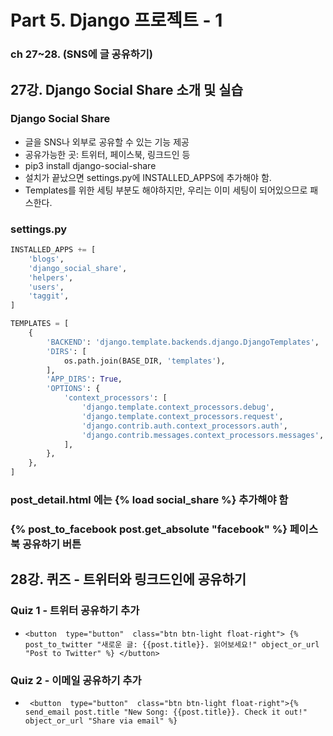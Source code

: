 # Part 5. Django 프로젝트 - 1
### ch 27~28. (SNS에 글 공유하기)
## 27강. Django Social Share 소개 및 실습
### Django Social Share
- 글을 SNS나 외부로 공유할 수 있는 기능 제공
- 공유가능한 곳: 트위터, 페이스북, 링크드인 등
- pip3 install django-social-share
- 설치가 끝났으면 settings.py에 INSTALLED_APPS에 추가해야 함.
- Templates를 위한 세팅 부분도 해야하지만, 우리는 이미 세팅이 되어있으므로 패스한다.

### settings.py
```python
INSTALLED_APPS += [
    'blogs',
    'django_social_share',
    'helpers',
    'users',
    'taggit',
]

TEMPLATES = [
    {
        'BACKEND': 'django.template.backends.django.DjangoTemplates',
        'DIRS': [
            os.path.join(BASE_DIR, 'templates'),
        ],
        'APP_DIRS': True,
        'OPTIONS': {
            'context_processors': [
                'django.template.context_processors.debug',
                'django.template.context_processors.request',
                'django.contrib.auth.context_processors.auth',
                'django.contrib.messages.context_processors.messages',
            ],
        },
    },
]
```
### post_detail.html 에는 {% load social_share %} 추가해야 함
### {% post_to_facebook post.get_absolute "facebook" %} 페이스북 공유하기 버튼

## 28강. 퀴즈 - 트위터와 링크드인에 공유하기
### Quiz 1 - 트위터 공유하기 추가
- ```<button  type="button"  class="btn btn-light float-right"> {% post_to_twitter "새로운 글: {{post.title}}. 읽어보세요!" object_or_url "Post to Twitter" %} </button>```

### Quiz 2 - 이메일 공유하기 추가
- ``` <button  type="button"  class="btn btn-light float-right">{% send_email post.title "New Song: {{post.title}}. Check it out!" object_or_url "Share via email" %}```
<!--stackedit_data:
eyJoaXN0b3J5IjpbNjQ5NTc2OTc1XX0=
-->